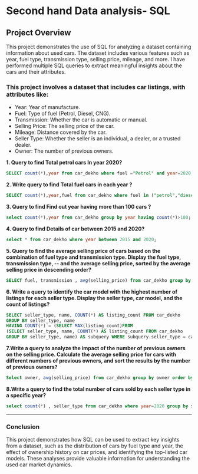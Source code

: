 # Second hand Data analysis- SQL

## Project Overview
This project demonstrates the use of SQL for analyzing a dataset containing information about used cars. The dataset includes various features such as year, fuel type, transmission type, selling price, mileage, and more. I have performed multiple SQL queries to extract meaningful insights about the cars and their attributes.


### This project involves a dataset that includes car listings, with attributes like:

- Year: Year of manufacture.
- Fuel: Type of fuel (Petrol, Diesel, CNG).
- Transmission: Whether the car is automatic or manual.
- Selling Price: The selling price of the car.
- Mileage: Distance covered by the car.
- Seller Type: Whether the seller is an individual, a dealer, or a trusted dealer.
- Owner: The number of previous owners.

**1. Query to find Total petrol cars In year 2020?**
```sql
SELECT count(*),year from car_dekho where fuel ="Petrol" and year=2020;
```

**2. Write query to find Total fuel cars in each year ?**
```sql
SELECT count(*),year,fuel from car_dekho where fuel in ("petrol","diesel","cng") group by year,fuel;
```

**3. Query to find Find out year having more than 100 cars ?**
```sql
select count(*),year from car_dekho group by year having count(*)>100;
```

**4. Query to find  Details of car between 2015 and 2020?**
```sql
select * from car_dekho where year between 2015 and 2020;
```

**5. Query to find the average selling price of cars based on the combination of fuel type and transmission type. Display the fuel type, transmission type, 
-- and the average selling price, sorted by the average selling price in descending order?**
```sql
SELECT fuel, transmission , avg(selling_price) from car_dekho group by fuel,transmission order by avg(selling_price) desc;
```

**6. Write a query to identify the car model with the highest number of listings for each seller type. Display the seller type, car model, and the count of listings?**
```sql
SELECT seller_type, name, COUNT(*) AS listing_count FROM car_dekho
GROUP BY seller_type, name
HAVING COUNT(*) = (SELECT MAX(listing_count)FROM 
(SELECT seller_type, name, COUNT(*) AS listing_count FROM car_dekho
GROUP BY seller_type, name) AS subquery WHERE subquery.seller_type = car_dekho.seller_type);
```

**7.Write a query to analyze the impact of the number of previous owners on the selling price. Calculate the average selling price for cars with different numbers of previous owners, and sort the results by the number of previous owners?**
```sql
Select owner, avg(selling_price) from car_dekho group by owner order by owner asc;
```

**8.Write a query to find the total number of cars sold by each seller type in a specific year?**
```sql
select count(*) , seller_type from car_dekho where year=2020 group by seller_type;
```

---------------------------------------------------------------------------------------------------------------------------------------------------------------------------------------------------------------------




### Conclusion
This project demonstrates how SQL can be used to extract key insights from a dataset, such as the distribution of cars by fuel type and year, the effect of ownership history on car prices, and identifying the top-listed car models. These analyses provide valuable information for understanding the used car market dynamics.

